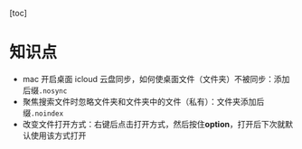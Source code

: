 [toc]

# 知识点

- mac 开启桌面 icloud 云盘同步，如何使桌面文件（文件夹）不被同步：添加后缀`.nosync`
- 聚焦搜索文件时忽略文件夹和文件夹中的文件（私有）：文件夹添加后缀`.noindex`
- 改变文件打开方式：右键后点击打开方式，然后按住**option**，打开后下次就默认使用该方式打开